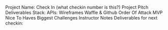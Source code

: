 Project Name:
Check In (what checkin number is this?)
Project Pitch
Deliverables
Stack:
APIs:
Wireframes
Waffle & Github
Order Of Attack
MVP
Nice To Haves
Biggest Challenges
Instructor Notes
Deliverables for next checkin:
